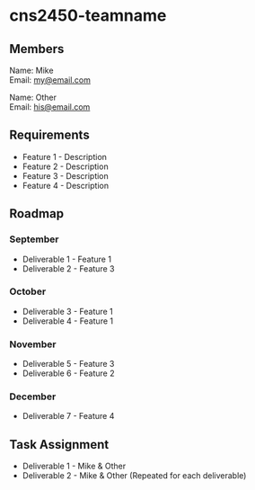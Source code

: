 cns2450-teamname
==============

Members
-----------

Name: Mike  
Email: my@email.com  

Name: Other  
Email: his@email.com  

Requirements
----------------

* Feature 1 - Description
* Feature 2 - Description
* Feature 3 - Description
* Feature 4 - Description

Roadmap
-------------------

### September
* Deliverable 1 - Feature 1
* Deliverable 2 - Feature 3

### October
* Deliverable 3 - Feature 1
* Deliverable 4 - Feature 1

### November
* Deliverable 5 - Feature 3
* Deliverable 6 - Feature 2

### December
* Deliverable 7 - Feature 4
 
Task Assignment
------------------

* Deliverable 1 - Mike & Other
* Deliverable 2 - Mike & Other
(Repeated for each deliverable)
